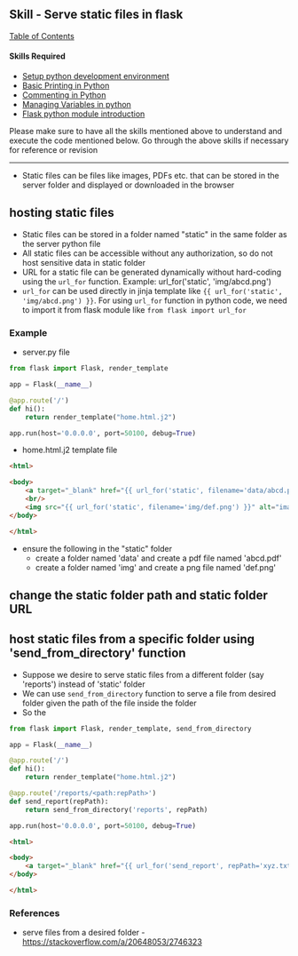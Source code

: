 ## Skill - Serve static files in flask

[Table of Contents](https://nagasudhir.blogspot.com/2020/04/taming-python-table-of-contents.html)

#### Skills Required
* [Setup python development environment](https://nagasudhir.blogspot.com/2020/04/setup-python-development-environment_14.html)
* [Basic Printing in Python](https://nagasudhir.blogspot.com/2020/04/basic-printing-in-python.html)
* [Commenting in Python](https://nagasudhir.blogspot.com/2020/04/comments-in-python.html)
* [Managing Variables in python](https://nagasudhir.blogspot.com/2020/04/managing-variables-in-python.html)
* [Flask python module introduction](https://nagasudhir.blogspot.com/2022/04/flask-python-module-introduction-for.html)

Please make sure to have all the skills mentioned above to understand and execute the code mentioned below. Go through the above skills if necessary for reference or revision

<hr/>

* Static files can be files like images, PDFs etc. that can be stored in the server folder and displayed or downloaded in the browser

## hosting static files
* Static files can be stored in a folder named "static" in the same folder as the server python file
* All static files can be accessible without any authorization, so do not host sensitive data in static folder
* URL for a static file can be generated dynamically without hard-coding using the `url_for` function. Example: url_for('static', 'img/abcd.png')
* `url_for` can be used directly in jinja template like `{{ url_for('static', 'img/abcd.png') }}`. For using `url_for` function in python code, we need to import it from flask module like `from flask import url_for`
### Example
* server.py file
```py
from flask import Flask, render_template

app = Flask(__name__)

@app.route('/')
def hi():
    return render_template("home.html.j2")

app.run(host='0.0.0.0', port=50100, debug=True)
```
* home.html.j2 template file
```html
<html>

<body>
    <a target="_blank" href="{{ url_for('static', filename='data/abcd.pdf') }}">Download the file</a>
    <br/>
    <img src="{{ url_for('static', filename='img/def.png') }}" alt="image file">
</body>

</html>
```
* ensure the following in the "static" folder
  * create a folder named 'data' and create a pdf file named 'abcd.pdf'
  * create a folder named 'img' and create a png file named 'def.png'

## change the static folder path and static folder URL

## host static files from a specific folder using 'send_from_directory' function
* Suppose we desire to serve static files from a different folder (say 'reports') instead of 'static' folder
* We can use `send_from_directory` function to serve a file from desired folder given the path of the file inside the folder
* So the
```py
from flask import Flask, render_template, send_from_directory

app = Flask(__name__)

@app.route('/')
def hi():
    return render_template("home.html.j2")

@app.route('/reports/<path:repPath>')
def send_report(repPath):
    return send_from_directory('reports', repPath)

app.run(host='0.0.0.0', port=50100, debug=True)
```

```html
<html>

<body>
    <a target="_blank" href="{{ url_for('send_report', repPath='xyz.txt') }}">Download File</a>
</body>

</html>
```

### References
* serve files from a desired folder - https://stackoverflow.com/a/20648053/2746323
<!--stackedit_data:
eyJoaXN0b3J5IjpbMzQyNjU4OTM0LDE0NDk4MTY0MDksLTIwOT
UzODI5NDMsMTU3MTY0NTM5MCwxOTA2ODI4MjgsOTgzNzYxMzQ3
XX0=
-->